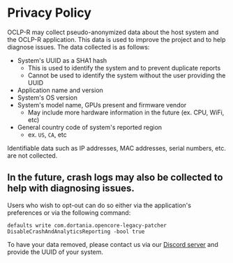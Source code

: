 # Privacy Policy

OCLP-R may collect pseudo-anonymized data about the host system and the OCLP-R application. This data is used to improve the project and to help diagnose issues. The data collected is as follows:

* System's UUID as a SHA1 hash
  * This is used to identify the system and to prevent duplicate reports
  * Cannot be used to identify the system without the user providing the UUID
* Application name and version
* System's OS version
* System's model name, GPUs present and firmware vendor
  * May include more hardware information in the future (ex. CPU, WiFi, etc)
* General country code of system's reported region
  * ex. `US`, `CA`, etc

Identifiable data such as IP addresses, MAC addresses, serial numbers, etc. are not collected.

In the future, crash logs may also be collected to help with diagnosing issues.
----------

Users who wish to opt-out can do so either via the application's preferences or via the following command:
```
defaults write com.dortania.opencore-legacy-patcher DisableCrashAndAnalyticsReporting -bool true
```

To have your data removed, please contact us via our [Discord server](https://discord.gg/rqdPgH8xSN) and provide the UUID of your system.